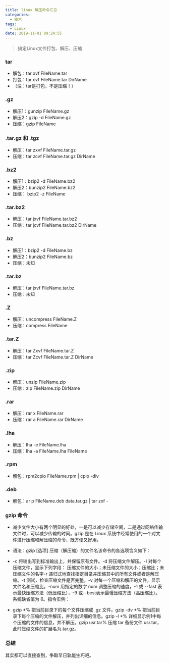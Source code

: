 ```yaml
---
title: linux 解压命令汇总
categories:
  - 技术
tags:
  - Linux
date: 2019-11-01 09:24:55
---
```


> 搞定Linux文件打包、解压、压缩

### tar
- 解包：tar xvf FileName.tar
- 打包：tar cvf FileName.tar DirName
- （注：tar是打包，不是压缩！）

### .gz
- 解压1：gunzip FileName.gz
- 解压2：gzip -d FileName.gz
- 压缩：gzip FileName

### .tar.gz 和 .tgz
- 解压：tar zxvf FileName.tar.gz
- 压缩：tar zcvf FileName.tar.gz DirName

### .bz2
- 解压1：bzip2 -d FileName.bz2
- 解压2：bunzip2 FileName.bz2
- 压缩： bzip2 -z FileName

### .tar.bz2
- 解压：tar jxvf FileName.tar.bz2
- 压缩：tar jcvf FileName.tar.bz2 DirName

### .bz
- 解压1：bzip2 -d FileName.bz
- 解压2：bunzip2 FileName.bz
- 压缩：未知

### .tar.bz
- 解压：tar jxvf FileName.tar.bz
- 压缩：未知

### .Z
- 解压：uncompress FileName.Z
- 压缩：compress FileName

### .tar.Z
- 解压：tar Zxvf FileName.tar.Z
- 压缩：tar Zcvf FileName.tar.Z DirName

### .zip    
- 解压：unzip FileName.zip
- 压缩：zip FileName.zip DirName

### .rar
- 解压：rar x FileName.rar
- 压缩：rar a FileName.rar DirName

### .lha
- 解压：lha -e FileName.lha
- 压缩：lha -a FileName.lha FileName

### .rpm
- 解包：rpm2cpio FileName.rpm | cpio -div

### .deb
- 解包：ar p FileName.deb data.tar.gz | tar zxf -

### gzip 命令
- 减少文件大小有两个明显的好处，一是可以减少存储空间，二是通过网络传输文件时，可以减少传输的时间。gzip 是在 Linux 系统中经常使用的一个对文件进行压缩和解压缩的命令，既方便又好用。

- 语法：gzip [选项] 压缩（解压缩）的文件名该命令的各选项含义如下：

-  -c 将输出写到标准输出上，并保留原有文件。-d 将压缩文件解压。-l 对每个压缩文件，显示下列字段：     压缩文件的大小；未压缩文件的大小；压缩比；未压缩文件的名字-r 递归式地查找指定目录并压缩其中的所有文件或者是解压缩。-t 测试，检查压缩文件是否完整。-v 对每一个压缩和解压的文件，显示文件名和压缩比。-num 用指定的数字 num 调整压缩的速度，-1 或 --fast 表示最快压缩方法（低压缩比），-9 或--best表示最慢压缩方法（高压缩比）。系统缺省值为 6。指令实例：

- gzip *% 把当前目录下的每个文件压缩成 .gz 文件。gzip -dv *% 把当前目录下每个压缩的文件解压，并列出详细的信息。gzip -l *% 详细显示例1中每个压缩的文件的信息，并不解压。gzip usr.tar% 压缩 tar 备份文件 usr.tar，此时压缩文件的扩展名为.tar.gz。

### 总结
其实都可以直接查到，争取早日孰能生巧吧。
